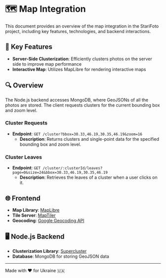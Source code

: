 # 🗺️ Map Integration

This document provides an overview of the map integration in the StariFoto project, including key features, technologies, and backend interactions.

## 🌟 Key Features

- **Server-Side Clusterization**: Efficiently clusters photos on the server side to improve map performance
- **Interactive Map**: Utilizes MapLibre for rendering interactive maps

## 🔍 Overview

The Node.js backend accesses MongoDB, where GeoJSONs of all the photos are stored. The client requests clusters for the current bounding box and zoom level.

### Cluster Requests
- **Endpoint**: `GET /cluster?bbox=30.33,46.19,30.35,46.19&zoom=16`
  - **Description**: Returns clusters and single-point data for the specified bounding box and zoom level.

### Cluster Leaves
- **Endpoint**: `GET /cluster/:clusterId/leaves?page=0&size=24&bbox=30.33,46.19,30.35,46.19`
  - **Description**: Retrieves the leaves of a cluster when a user clicks on it.

## 🌐 Frontend

- **Map Library**: [MapLibre](https://maplibre.org/)
- **Tile Server**: [MapTiler](https://www.maptiler.com/)
- **Geocoding**: [Google Geocoding API](https://developers.google.com/maps/documentation/geocoding/overview)

## 🖥️ Node.js Backend

- **Clusterization Library**: [Supercluster](https://github.com/mapbox/supercluster)
- **Database**: MongoDB for storing GeoJSON data

---

Made with ❤️ for Ukraine 🇺🇦 